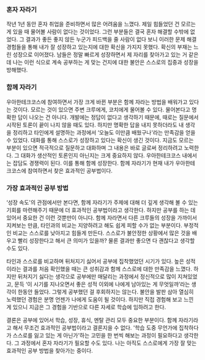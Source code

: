 ### 혼자 자라기

 작년 1년 동안 혼자 취업을 준비하면서 많은 어려움을 느꼈다. 제일 힘들었던 건 모르는 게 있을 때 물어볼 사람이 없다는 것이었다. 그런 부분들은 결국 혼자 해결할 수밖에 없었다. 그 결과가 좋든 좋지 않든 누군가 피드백을 줄 사람이 없다 보니 이러한 문제 해결 경험들을 통해 내가 잘 성장하고 있는지에 대한 확신을 가지지 못했다. 확신의 부재는 느린 성장으로 이어졌다. 남들은 정말 빠르게 성장하면서 제 자리를 찾아가고 있는 거 같은데 나는 이런 식으로 계속 공부하는 게 맞는 건지에 대한 불안은 스스로의 집중과 성장을 방해했다.

### 함께 자라기

 우아한테크코스에 참여하면서 가장 크게 바뀐 부분은 함께 자라는 방법을 배워가고 있다는 것이다. 모르는 것이 있으면 주변 크루에게, 코치에게 물어볼 수 있다. 물어본다고 명확한 답이 나오는 건 아니다. 개발에는 정답이 없다고 생각하기 때문에, 때로는 질문에서 시작된 토론이 끝이 나지 않을 때도 있다. 하지만 명확한 답을 내지 못하더라도 내 생각을 정리하고 타인에게 설명하는 과정에서 ‘오늘도 이만큼 배웠구나'라는 만족감을 얻을 수 있었다. 대화를 통해 스스로가 성장하고 있다는 확신이 생긴 것이다. 지금도 모르는 부분이 있으면 적극적으로 질문하고 대화하며 그 내용은 바로 글로써 정리하려고 노력한다. 그 대화가 생산적인 토론인지 아닌지는 크게 중요하지 않다. 우아한테크코스 내에서는 잡담도 경쟁력이 된다. 이를 통해 함께 성장한다. 함께 자라기가 현재 내가 우아한테크코스에 참여하면서 찾은 효과적인 공부법이다.

### 가장 효과적인 공부 방법

 ‘성장 속도'의 관점에서만 본다면, 함께 자라기가 주제에 대해 더 깊게 생각해 볼 수 있는 기회를 마련해주기 때문에 더 효과적인 공부법이라고 생각한다. 하지만 공부를 하는 데 있어서 중요한 건 이런 것뿐만이 아니다. 함께 자라면서 다른 크루들의 성장을 가까이서 지켜보는 만큼, 타인과의 비교는 지양하려고 해도 쉽게 피할 수가 없는 부분이다. 부정적인 비교는 스스로를 낮아지고 힘들게 만든다. 스스로가 불안정한 상황에서 많은 것을 배우고 빨리 성장한다고 해서 큰 의미가 있을까? 물론 결과만 좋으면 다 괜찮다고 생각할 수도 있다.

 타인과 스스로를 비교하며 뒤처지기 싫어서 공부에 집착했었던 시기가 있다. 높은 성적이라는 결과를 처음 확인했을 때는 큰 성취감과 함께 스스로에 대한 만족감을 느꼈다. 하지만 뒤처지기 싫다는 생각으로 공부에만 매달리는 과정에서 정신적으로 많이 지쳐있었고, 문득 ‘이 시기를 지나오면서 좋은 성적 이외에 나에게 남아있는 게 무엇일까’라는 생각이 한동안 들었다. 그렇게 공부했던 걸 후회하지는 않는다. 불안을 발판 삼아 열심히 노력했던 경험은 분명 언젠가 나에게 도움이 될 것이다. 하지만 직접 경험해 보고 느낀 게 있으니 지금은 그 경험을 기반으로 다른 자세로 학습에 임하려고 한다.

 결론은 공부에 있어서 학습, 성장, 휴식, 멘탈 관리 모두 중요한 부분이다. 함께 자라기라고 해서 무조건 효과적인 공부법이라고 결론지을 수 없다. '학습 도중 무언가에 집착하다가 스스로를 잃고 있는 게 아닌가'하는 고민을 한 번씩 해보는 과정이 필요하다고 생각한다. 그 과정에서 혼자 자라기가 필요할 수도 있다. 나는 아직도 스스로에게 가장 잘 맞는 효과적인 공부 방법을 찾아가는 중이다.
